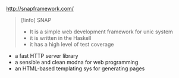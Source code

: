 http://snapframework.com/







>[!info] SNAP
>-  It is a simple web development framework for unic system
>- it is written in the Haskell
>- it has a high level of test coverage

- a fast HTTP server library
- a sensible and clean modna for web programming
- an HTML-based templating sys for generating pages













